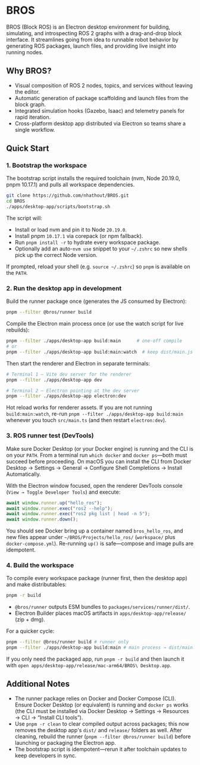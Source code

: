 # BROS

BROS (Block ROS) is an Electron desktop environment for building, simulating, and introspecting ROS 2 graphs with a drag-and-drop block interface. It streamlines going from idea to runnable robot behavior by generating ROS packages, launch files, and providing live insight into running nodes.

## Why BROS?
- Visual composition of ROS 2 nodes, topics, and services without leaving the editor.
- Automatic generation of package scaffolding and launch files from the block graph.
- Integrated simulation hooks (Gazebo, Isaac) and telemetry panels for rapid iteration.
- Cross-platform desktop app distributed via Electron so teams share a single workflow.

## Quick Start

### 1. Bootstrap the workspace

The bootstrap script installs the required toolchain (nvm, Node 20.19.0, pnpm 10.17.1) and pulls all workspace dependencies.

```bash
git clone https://github.com/nhathout/BROS.git
cd BROS
./apps/desktop-app/scripts/bootstrap.sh
```

The script will:
- Install or load nvm and pin it to Node `20.19.0`.
- Install pnpm `10.17.1` via corepack (or npm fallback).
- Run `pnpm install -r` to hydrate every workspace package.
- Optionally add an auto-`nvm use` snippet to your `~/.zshrc` so new shells pick up the correct Node version.

If prompted, reload your shell (e.g. `source ~/.zshrc`) so `pnpm` is available on the `PATH`.

### 2. Run the desktop app in development

Build the runner package once (generates the JS consumed by Electron):

```bash
pnpm --filter @bros/runner build
```

Compile the Electron main process once (or use the watch script for live rebuilds):

```bash
pnpm --filter ./apps/desktop-app build:main      # one-off compile
# or
pnpm --filter ./apps/desktop-app build:main:watch  # keep dist/main.js up to date
```

Then start the renderer and Electron in separate terminals:

```bash
# Terminal 1 – Vite dev server for the renderer
pnpm --filter ./apps/desktop-app dev

# Terminal 2 – Electron pointing at the dev server
pnpm --filter ./apps/desktop-app electron:dev
```

Hot reload works for renderer assets. If you are not running `build:main:watch`, re-run `pnpm --filter ./apps/desktop-app build:main` whenever you touch `src/main.ts` (and then restart `electron:dev`).

### 3. ROS runner test (DevTools)

Make sure Docker Desktop (or your Docker engine) is running and the CLI is on your `PATH`. From a terminal run `which docker` and `docker ps`—both must succeed before proceeding. On macOS you can install the CLI from Docker Desktop → Settings → General → Configure Shell Completions → Install Automatically.

With the Electron window focused, open the renderer DevTools console (`View → Toggle Developer Tools`) and execute:

```js
await window.runner.up("hello_ros");
await window.runner.exec("ros2 --help");
await window.runner.exec("ros2 pkg list | head -n 5");
await window.runner.down();
```

You should see Docker bring up a container named `bros_hello_ros`, and new files appear under `~/BROS/Projects/hello_ros/` (`workspace/` plus `docker-compose.yml`). Re-running `up()` is safe—compose and image pulls are idempotent. 

### 4. Build the workspace

To compile every workspace package (runner first, then the desktop app) and make distributables:

```bash
pnpm -r build
```

- `@bros/runner` outputs ESM bundles to `packages/services/runner/dist/`.
- Electron Builder places macOS artifacts in `apps/desktop-app/release/` (zip + dmg). 

For a quicker cycle:

```bash
pnpm --filter @bros/runner build # runner only
pnpm --filter ./apps/desktop-app build:main # main process → dist/main.js
```

If you only need the packaged app, run `pnpm -r build` and then launch it with `open apps/desktop-app/release/mac-arm64/BROS\ Desktop.app`.

## Additional Notes
- The runner package relies on Docker and Docker Compose (CLI). Ensure Docker Desktop (or equivalent) is running and `docker ps` works (the CLI must be installed via Docker Desktop → Settings → Resources → CLI → “Install CLI tools”).
- Use `pnpm -r clean` to clear compiled output across packages; this now removes the desktop app's `dist/` and `release/` folders as well. After cleaning, rebuild the runner (`pnpm --filter @bros/runner build`) before launching or packaging the Electron app.
- The bootstrap script is idempotent—rerun it after toolchain updates to keep developers in sync.
